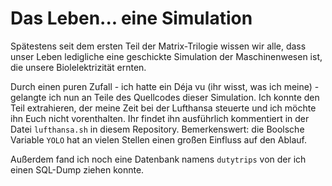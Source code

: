 Das Leben... eine Simulation
============================

Spätestens seit dem ersten Teil der Matrix-Trilogie wissen wir alle, dass unser Leben ledigliche eine geschickte Simulation der Maschinenwesen ist, die unsere Biolelektrizität ernten.

Durch einen puren Zufall - ich hatte ein Déja vu (ihr wisst, was ich meine) - gelangte ich nun an Teile des Quellcodes dieser Simulation. Ich konnte den Teil extrahieren, der meine Zeit bei der Lufthansa steuerte und ich möchte ihn Euch nicht vorenthalten. Ihr findet ihn ausführlich kommentiert in der Datei `lufthansa.sh` in diesem Repository. Bemerkenswert: die Boolsche Variable `YOLO` hat an vielen Stellen einen großen Einfluss auf den Ablauf.

Außerdem fand ich noch eine Datenbank namens `dutytrips` von der ich einen SQL-Dump ziehen konnte.